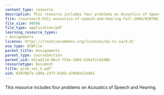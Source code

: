 ```yaml
---
content_type: resource
description: This resource includes four problems on Acoustics of Speech and Hearing.
file: /courses/6-551j-acoustics-of-speech-and-hearing-fall-2004/83078b7a189a23f3026da704bb12edb1_prob_set_5.pdf
file_size: 90506
file_type: application/pdf
learning_resource_types:
- Assignments
license: https://creativecommons.org/licenses/by-nc-sa/4.0/
ocw_type: OCWFile
parent_title: Assignments
parent_type: CourseSection
parent_uid: e3cad21d-0bc3-753e-1865-626af2c42d8b
resourcetype: Document
title: prob_set_5.pdf
uid: 83078b7a-189a-23f3-026d-a704bb12edb1
---
```

This resource includes four problems on Acoustics of Speech and Hearing.